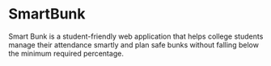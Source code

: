 # SmartBunk
Smart Bunk is a student-friendly web application that helps college students manage their attendance smartly and plan safe bunks without falling below the minimum required percentage.
